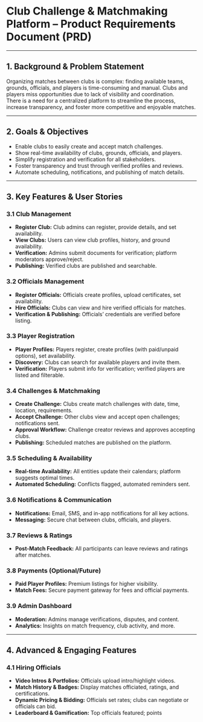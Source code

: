 # Club Challenge & Matchmaking Platform – Product Requirements Document (PRD)

---

## 1. Background & Problem Statement
Organizing matches between clubs is complex: finding available teams, grounds, officials, and players is time-consuming and manual. Clubs and players miss opportunities due to lack of visibility and coordination.  
There is a need for a centralized platform to streamline the process, increase transparency, and foster more competitive and enjoyable matches.

---

## 2. Goals & Objectives
- Enable clubs to easily create and accept match challenges.  
- Show real-time availability of clubs, grounds, officials, and players.  
- Simplify registration and verification for all stakeholders.  
- Foster transparency and trust through verified profiles and reviews.  
- Automate scheduling, notifications, and publishing of match details.  

---

## 3. Key Features & User Stories

### 3.1 Club Management
- **Register Club:** Club admins can register, provide details, and set availability.  
- **View Clubs:** Users can view club profiles, history, and ground availability.  
- **Verification:** Admins submit documents for verification; platform moderators approve/reject.  
- **Publishing:** Verified clubs are published and searchable.  

### 3.2 Officials Management
- **Register Officials:** Officials create profiles, upload certificates, set availability.  
- **Hire Officials:** Clubs can view and hire verified officials for matches.  
- **Verification & Publishing:** Officials’ credentials are verified before listing.  

### 3.3 Player Registration
- **Player Profiles:** Players register, create profiles (with paid/unpaid options), set availability.  
- **Discovery:** Clubs can search for available players and invite them.  
- **Verification:** Players submit info for verification; verified players are listed and filterable.  

### 3.4 Challenges & Matchmaking
- **Create Challenge:** Clubs create match challenges with date, time, location, requirements.  
- **Accept Challenge:** Other clubs view and accept open challenges; notifications sent.  
- **Approval Workflow:** Challenge creator reviews and approves accepting clubs.  
- **Publishing:** Scheduled matches are published on the platform.  

### 3.5 Scheduling & Availability
- **Real-time Availability:** All entities update their calendars; platform suggests optimal times.  
- **Automated Scheduling:** Conflicts flagged, automated reminders sent.  

### 3.6 Notifications & Communication
- **Notifications:** Email, SMS, and in-app notifications for all key actions.  
- **Messaging:** Secure chat between clubs, officials, and players.  

### 3.7 Reviews & Ratings
- **Post-Match Feedback:** All participants can leave reviews and ratings after matches.  

### 3.8 Payments (Optional/Future)
- **Paid Player Profiles:** Premium listings for higher visibility.  
- **Match Fees:** Secure payment gateway for fees and official payments.  

### 3.9 Admin Dashboard
- **Moderation:** Admins manage verifications, disputes, and content.  
- **Analytics:** Insights on match frequency, club activity, and more.  

---

## 4. Advanced & Engaging Features

### 4.1 Hiring Officials
- **Video Intros & Portfolios:** Officials upload intro/highlight videos.  
- **Match History & Badges:** Display matches officiated, ratings, and certifications.  
- **Dynamic Pricing & Bidding:** Officials set rates; clubs can negotiate or officials can bid.  
- **Leaderboard & Gamification:** Top officials featured; points